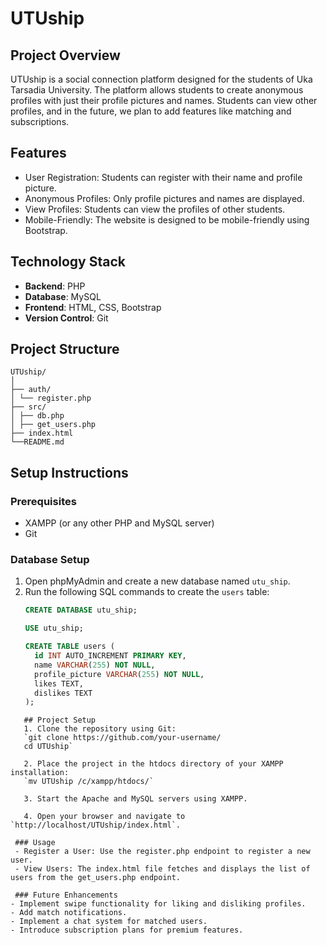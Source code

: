 # UTUship

## Project Overview
UTUship is a social connection platform designed for the students of Uka Tarsadia University. The platform allows students to create anonymous profiles with just their profile pictures and names. Students can view other profiles, and in the future, we plan to add features like matching and subscriptions.

## Features
- User Registration: Students can register with their name and profile picture.
- Anonymous Profiles: Only profile pictures and names are displayed.
- View Profiles: Students can view the profiles of other students.
- Mobile-Friendly: The website is designed to be mobile-friendly using Bootstrap.

## Technology Stack
- **Backend**: PHP
- **Database**: MySQL
- **Frontend**: HTML, CSS, Bootstrap
- **Version Control**: Git

## Project Structure
```
UTUship/ 
│ 
├── auth/ 
│ └── register.php 
├── src/ 
│ ├── db.php
│ ├── get_users.php 
├── index.html 
└──README.md
```

## Setup Instructions

### Prerequisites
- XAMPP (or any other PHP and MySQL server)
- Git

### Database Setup
1. Open phpMyAdmin and create a new database named `utu_ship`.
2. Run the following SQL commands to create the `users` table:
   ```sql
   CREATE DATABASE utu_ship;

   USE utu_ship;

   CREATE TABLE users (
     id INT AUTO_INCREMENT PRIMARY KEY,
     name VARCHAR(255) NOT NULL,
     profile_picture VARCHAR(255) NOT NULL,
     likes TEXT,
     dislikes TEXT
   );
```
   ## Project Setup
   1. Clone the repository using Git: 
   `git clone https://github.com/your-username/
   cd UTUship`

   2. Place the project in the htdocs directory of your XAMPP installation:
   `mv UTUship /c/xampp/htdocs/`

   3. Start the Apache and MySQL servers using XAMPP.

   4. Open your browser and navigate to `http://localhost/UTUship/index.html`.

 ### Usage
 - Register a User: Use the register.php endpoint to register a new user.
 - View Users: The index.html file fetches and displays the list of users from the get_users.php endpoint.

 ### Future Enhancements
- Implement swipe functionality for liking and disliking profiles.
- Add match notifications.
- Implement a chat system for matched users.
- Introduce subscription plans for premium features.